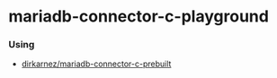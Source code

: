 mariadb-connector-c-playground
==============================
### Using
- [dirkarnez/mariadb-connector-c-prebuilt](https://github.com/dirkarnez/mariadb-connector-c-prebuilt)
